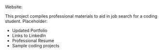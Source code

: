 Website:

This project compiles professional materials to aid in job search for a coding student.
Placeholder:

- Updated Portfolio
- Links to LinkedIn
- Professional Resume
- Sample coding projects
